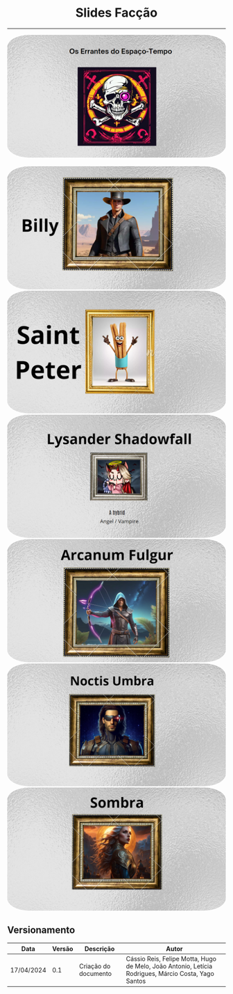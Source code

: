 <center>

# Slides Facção

</center>


---

<center style="margin: 0 auto; width: fit-content;">

<img alt="" src="../../assets/SlidesFaccao/Capa.png" style="border-radius: 10%; width: 100%;">
<img alt="" src="../../assets/SlidesFaccao/Marck.png" style="border-radius: 10%; width: 100%">
<img alt="" src="../../assets/SlidesFaccao/Billy_2.png" style="border-radius: 10%; width: 100%">
<img alt="" src="../../assets/SlidesFaccao/Peter_3.png" style="border-radius: 10%; width: 100%">
<img alt="" src="../../assets/SlidesFaccao/Lysander_4.png" style="border-radius: 10%; width: 100%">
<img alt="" src="../../assets/SlidesFaccao/Arcanum_5.png" style="border-radius: 10%; width: 100%">
<img alt="" src="../../assets/SlidesFaccao/Noctis_6.png" style="border-radius: 10%; width: 100%;">
<img alt="" src="../../assets/SlidesFaccao/Sombra_7.png" style="border-radius: 10%; width: 100%">

</center>

<div style="margin: 0 auto; width: fit-content;">


## Versionamento

| Data       | Versão | Descrição            | Autor                                                                                                |
|------------|--------|----------------------|------------------------------------------------------------------------------------------------------|
| 17/04/2024 | 0.1    | Criação do documento | Cássio Reis, Felipe Motta, Hugo de Melo, João Antonio, Letícia Rodrigues, Márcio Costa, Yago Santos |

</div>
